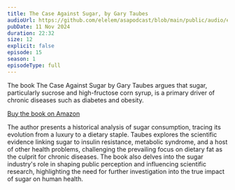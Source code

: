 ```yaml
---
title: The Case Against Sugar, by Gary Taubes
audioUrl: https://github.com/elelem/asapodcast/blob/main/public/audio/episode-15.m4a?raw=true
pubDate: 11 Nov 2024
duration: 22:32
size: 12
explicit: false
episode: 15
season: 1
episodeType: full
---
```

The book The Case Against Sugar by Gary Taubes argues that sugar, particularly sucrose and high-fructose corn syrup, is a primary driver of chronic diseases such as diabetes and obesity. 

[Buy the book on Amazon](https://amzn.to/4fEcd7N)

The author presents a historical analysis of sugar consumption, tracing its evolution from a luxury to a dietary staple. Taubes explores the scientific evidence linking sugar to insulin resistance, metabolic syndrome, and a host of other health problems, challenging the prevailing focus on dietary fat as the culprit for chronic diseases. The book also delves into the sugar industry's role in shaping public perception and influencing scientific research, highlighting the need for further investigation into the true impact of sugar on human health.